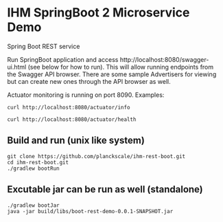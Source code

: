 # IHM SpringBoot 2 Microservice Demo
Spring Boot REST service

Run SpringBoot application and access http://localhost:8080/swagger-ui.html (see below for how to run). This will allow running endpoints from the Swagger API browser. There are some sample Advertisers for viewing but can create new ones through the API browser as well. 

Actuator monitoring is running on port 8090. 
Examples:
```
curl http://localhost:8080/actuator/info
```
```
curl http://localhost:8080/actuator/health
```

## Build and run (unix like system)

```
git clone https://github.com/planckscale/ihm-rest-boot.git
cd ihm-rest-boot.git
./gradlew bootRun
```

## Excutable jar can be run as well (standalone)
```
./gradlew bootJar
java -jar build/libs/boot-rest-demo-0.0.1-SNAPSHOT.jar
```
